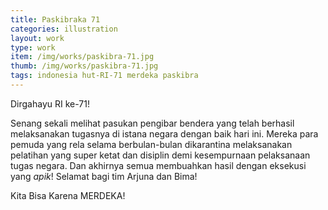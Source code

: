 ```yaml
---
title: Paskibraka 71
categories: illustration
layout: work
type: work
item: /img/works/paskibra-71.jpg
thumb: /img/works/paskibra-71.jpg
tags: indonesia hut-RI-71 merdeka paskibra
---
```

Dirgahayu RI ke-71!

Senang sekali melihat pasukan pengibar bendera yang telah berhasil melaksanakan tugasnya di istana negara dengan baik hari ini. Mereka para pemuda yang rela selama berbulan-bulan dikarantina melaksanakan pelatihan yang super ketat dan disiplin demi kesempurnaan pelaksanaan tugas negara. Dan akhirnya semua membuahkan hasil dengan eksekusi yang *apik*! Selamat bagi tim Arjuna dan Bima!

Kita Bisa Karena MERDEKA!